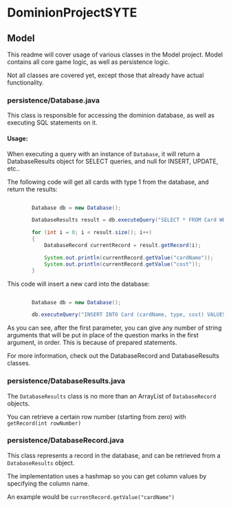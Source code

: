 # DominionProjectSYTE

## Model

This readme will cover usage of various classes in the Model project.
Model contains all core game logic, as well as persistence logic.

Not all classes are covered yet, except those that already have actual functionality.

### persistence/Database.java
This class is responsible for accessing the dominion database, as well as executing SQL statements on it.

#### Usage:
When executing a query with an instance of `Database`, it will return a DatabaseResults object for SELECT queries, and null for INSERT, UPDATE, etc..

The following code will get all cards with type 1 from the database, and return the results:

```Java

        Database db = new Database();

        DatabaseResults result = db.executeQuery("SELECT * FROM Card WHERE type = ?", "1");

        for (int i = 0; i < result.size(); i++)
        {
            DatabaseRecord currentRecord = result.getRecord(i);

            System.out.println(currentRecord.getValue("cardName"));
            System.out.println(currentRecord.getValue("cost"));
        }

```

This code will insert a new card into the database:

```Java

        Database db = new Database();

        db.executeQuery("INSERT INTO Card (cardName, type, cost) VALUES (?, ?, ?)", "dummy", "1", "4");
```

As you can see, after the first parameter, you can give any number of string arguments that will be put in place of the question marks in the first argument, in order. This is because of prepared statements.

For more information, check out the DatabaseRecord and DatabaseResults classes.

### persistence/DatabaseResults.java

The `DatabaseResults` class is no more than an ArrayList of `DatabaseRecord` objects.

You can retrieve a certain row number (starting from zero) with `getRecord(int rowNumber)`

### persistence/DatabaseRecord.java

This class represents a record in the database, and can be retrieved from a `DatabaseResults` object.

The implementation uses a hashmap so you can get column values by specifying the column name.

An example would be `currentRecord.getValue("cardName")`
